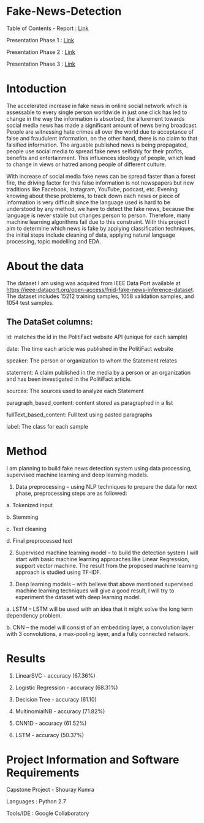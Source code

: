# Fake-News-Detection

Table of Contents -
Report : [Link](https://sites.google.com/umbc.edu/data606/spring-21-section-1/shouray-kumra?authuser=0)

Presentation Phase 1 : [Link](https://drive.google.com/file/d/1gkzsql6sEvIKG8IKxOtjIo0Imr-17pnS/view)

Presentation Phase 2 : [Link](https://docs.google.com/presentation/d/1D0WImljStMJtZGW57jSiaunvYSHhVbUPDxPAuYidK5U/present?slide=id.gd08ca7ebb8_7_0)

Presentation Phase 3 : [Link](https://docs.google.com/presentation/d/17Bd7tDjzPNr2ZX4XkMFJwC47sL3rPcC1PRsnuf5k-14/edit?usp=sharing)

# Intoduction

The accelerated increase in fake news in online social network which is assessable to every single person worldwide in just one click has led to change in the way the information is absorbed, the allurement towards social media news has made a significant amount of news being broadcast. People are witnessing hate crimes all over the world due to acceptance of false and fraudulent information, on the other hand, there is no claim to that falsified information. The arguable published news is being propagated, people use social media to spread fake news selfishly for their profits, benefits and entertainment. This influences ideology of people, which lead to change in views or hatred among people of different culture.
 
With increase of social media fake news can be spread faster than a forest fire, the driving factor for this false information is not newspapers but new traditions like Facebook, Instagram, YouTube, podcast, etc. Evening knowing about these problems, to track down each news or piece of information is very difficult since the language used is hard to be understood by any method, we have to detect the fake news, because the language is never stable but changes person to person. Therefore, many machine learning algorithms fail due to this constraint. 
With this project I aim to determine which news is fake by applying classification techniques, the initial steps include cleaning of data, applying natural language processing, topic modelling and EDA.

# About the data
The dataset I am using was acquired from IEEE Data Port available at https://ieee-dataport.org/open-access/fnid-fake-news-inference-dataset. The dataset includes 15212 training samples, 1058 validation samples, and 1054 test samples. 

## The DataSet columns:

id: matches the id in the PolitiFact website API (unique for each sample)

date: The time each article was published in the PolitiFact website

speaker: The person or organization to whom the Statement relates

statement: A claim published in the media by a person or an organization and has been investigated in the PolitiFact article.

sources: The sources used to analyze each Statement

paragraph_based_content: content stored as paragraphed in a list

fullText_based_content: Full text using pasted paragraphs

label: The class for each sample

# Method

I am planning to build fake news detection system using data processing, supervised machine learning and deep learning models. 
1. Data preprocessing – using NLP techniques to prepare the data for next phase, preprocessing steps are as followed:

a.     Tokenized input

b.     Stemming

c.     Text cleaning

d.     Final preprocessed text

2. Supervised machine learning model – to build the detection system I will start with basic machine learning approaches like Linear Regression, support vector machine. The result from the proposed machine learning approach is studied using TF-IDF.

3. Deep learning models – with believe that above mentioned supervised machine learning techniques will give a good result, I will try to experiment the dataset with deep learning model.

a.     LSTM – LSTM will be used with an idea that it might solve the long term dependency problem.

b.     CNN – the model will consist of an embedding layer, a convolution layer with 3 convolutions, a max-pooling layer, and a fully connected network.

# Results

1. LinearSVC - accuracy (67.36%)	

2. Logistic Regression - accuracy (68.31%)

3. Decision Tree - accuracy (61.10)	

4. MultinomialNB - accuracy (71.82%)

5. CNN1D - accuracy (61.52%)

6. LSTM - accuracy (50.37%)


# Project Information and Software Requirements
Capstone Project - Shouray Kumra

Languages : Python 2.7

Tools/IDE : Google Collaboratory
